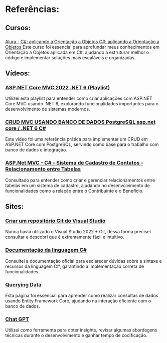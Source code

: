 # Referências:

## Cursos:
### <a href="https://www.alura.com.br/curso-online-csharp-aplicando-orientacao-objetos?srsltid=AfmBOopw-Snyh0iPOaPt5TfAvsGjaBqbvYfGSuT6x8x2Sa8QWeHUgnu8"> 
  Alura - C#: aplicando a Orientação a Objetos C#: aplicando a Orientação a Objetos
</a>
Este curso foi essencial para aprofundar meus conhecimentos em Orientação a Objetos aplicada em C#, ajudando a estruturar melhor o código e implementar soluções mais escaláveis e organizadas.

## Vídeos:
### <a href="https://www.youtube.com/watch?v=j0-cnsCZf7g&list=PL82C6-O4XrHdiS10BLh23x71ve9mQCln0&index=10">ASP.NET Core MVC 2022 .NET 6 (Playlist)</a>
Utilizei esta playlist para entender como criar aplicações com ASP.NET Core MVC usando .NET 6, explorando funcionalidades importantes para o desenvolvimento de sistemas modernos.

### <a href="https://www.youtube.com/watch?v=rgSnRND1blw">CRUD MVC USANDO BANCO DE DADOS PostgreSQL asp.net core / .NET 6 C#</a>
Este vídeo foi uma referência prática para implementar um CRUD em ASP.NET Core com PostgreSQL, servindo como base para o trabalho com banco de dados e integração.


### <a href="https://www.youtube.com/watch?v=GzbAUKz7EN4">ASP.Net MVC - C# - Sistema de Cadastro de Contatos - Relacionamento entre Tabelas</a>
Consultado para entender como criar e gerenciar relacionamentos entre tabelas em um sistema de cadastro, ajudando no desenvolvimento de funcionalidades como a relação entre o Contribuinte e o Benefício.


## Sites:
### <a href="https://learn.microsoft.com/pt-br/visualstudio/version-control/git-create-repository?view=vs-2022">Criar um repositório Git do Visual Studio
</a>
Nunca havia utilizado o Visual Studio 2022 + Git, dessa forma precisei consultar e descobri que é extremamente fácil e intuitivo.

### <a href="https://learn.microsoft.com/pt-br/dotnet/csharp/">Documentação da linguagem C#</a>
Consultei a documentação oficial para esclarecer dúvidas sobre a sintaxe e recursos da linguagem C#, garantindo a implementação correta de funcionalidades.


### <a href="https://learn.microsoft.com/en-us/ef/core/querying">Querying Data</a>
Esta página foi essencial para aprender como realizar consultas de dados usando Entity Framework Core, ajudando na interação eficiente com o banco de dados.


### <a href="https://chatgpt.com/">Chat GPT</a>
Utilizei como ferramenta para obter insights, revisar algumas abordagens técnicas durante o desenvolvimento e ganhar tempo de codificação.






